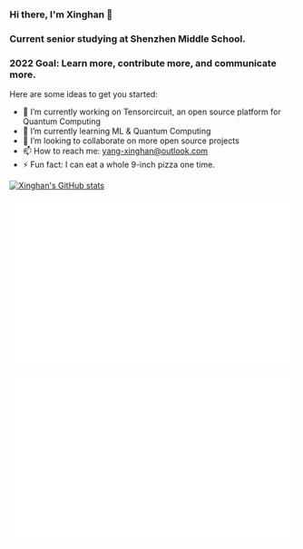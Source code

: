 ### Hi there, I'm Xinghan 👋
### Current senior studying at Shenzhen Middle School.
### 2022 Goal: Learn more, contribute more, and communicate more.

Here are some ideas to get you started:

- 🔭 I’m currently working on Tensorcircuit, an open source platform for Quantum Computing
- 🌱 I’m currently learning ML & Quantum Computing
- 👯 I’m looking to collaborate on more open source projects
- 📫 How to reach me: yang-xinghan@outlook.com
- ⚡ Fun fact: I can eat a whole 9-inch pizza one time.

[![Xinghan's GitHub stats](https://github-readme-stats.vercel.app/api?username=SexyCarrots)](https://github.com/anuraghazra/github-readme-stats)

![](https://github.com/SexyCarrots/Copy/blob/master/generated/languages.svg)

![](https://github.com/SexyCarrots/Copy/blob/master/generated/overview.svg)

